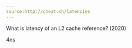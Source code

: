 ```yaml
---
source:http://cheat.sh/latencies
---
```

What is latency of an L2 cache reference? (2020)
<!--question-->
4ns
